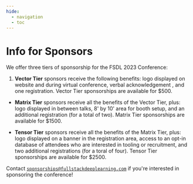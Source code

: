 ```yaml
---
hide:
  - navigation
  - toc
---
```


# Info for Sponsors

We offer three tiers of sponsorship for the FSDL 2023 Conference:

1. **Vector Tier** sponsors receive the following benefits: logo displayed on website and during virtual conference, verbal acknowledgement , and one registration. Vector Tier sponsorships are available for $500.

- **Matrix Tier** sponsors receive all the benefits of the Vector Tier, plus: logo displayed in between talks, 8' by 10' area for booth setup, and an additional registration (for a total of two). Matrix Tier sponsorships are available for $1500.

- **Tensor Tier** sponsors receive all the benefits of the Matrix Tier, plus: logo displayed on a banner in the registration area, access to an opt-in database of attendees who are interested in tooling or recruitment, and two additional registrations (for a toral of four). Tensor Tier sponsorships are available for $2500.

Contact
[`sponsorships@fullstackdeeplearning.com`](mailto:sponsorships@fullstackdeeplearning.com)
if you're interested in sponsoring the conference!

